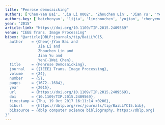 ```yaml
---
title: "Penrose demosaicking"
authors: ['Chen-Yan Bai', 'Jia Li 0002', 'Zhouchen Lin', 'Jian Yu', 'Yen-Wei Chen']
authors-key: ['baichenyan', 'lijia', 'linzhouchen', 'yujian', 'chenyenwei']
year: "2015"
article-link: "https://doi.org/10.1109/TIP.2015.2409569"
venue: "IEEE Trans. Image Processing"
bibex: "@article{DBLP:journals/tip/BaiLLYC15,
  author    = {Chen{-}Yan Bai and
               Jia Li and
               Zhouchen Lin and
               Jian Yu and
               Yen{-}Wei Chen},
  title     = {Penrose Demosaicking},
  journal   = {{IEEE} Trans. Image Processing},
  volume    = {24},
  number    = {5},
  pages     = {1672--1684},
  year      = {2015},
  url       = {https://doi.org/10.1109/TIP.2015.2409569},
  doi       = {10.1109/TIP.2015.2409569},
  timestamp = {Thu, 19 Oct 2017 16:11:14 +0200},
  biburl    = {https://dblp.org/rec/journals/tip/BaiLLYC15.bib},
  bibsource = {dblp computer science bibliography, https://dblp.org}
}"
---
```


